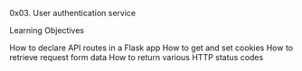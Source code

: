 0x03. User authentication service

Learning Objectives


How to declare API routes in a Flask app
How to get and set cookies
How to retrieve request form data
How to return various HTTP status codes
